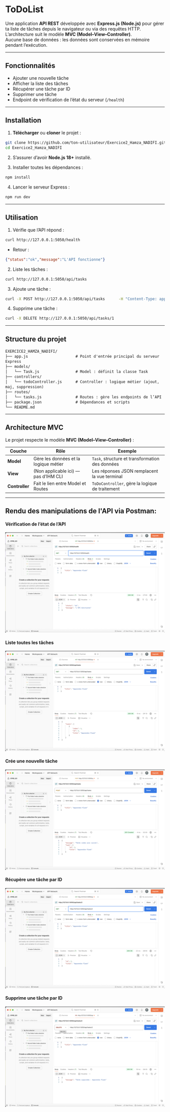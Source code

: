 # ToDoList

Une application **API REST** développée avec **Express.js (Node.js)** pour gérer ta liste de tâches depuis le navigateur ou via des requêtes HTTP.  
L’architecture suit le modèle **MVC (Model–View–Controller)**.  
Aucune base de données : les données sont conservées en mémoire pendant l’exécution.

---

## Fonctionnalités

* Ajouter une nouvelle tâche  
* Afficher la liste des tâches  
* Récupérer une tâche par ID  
* Supprimer une tâche  
* Endpoint de vérification de l’état du serveur (`/health`)

---

## Installation

1. **Télécharger** ou **cloner** le projet :

```bash
git clone https://github.com/ton-utilisateur/Exercice2_Hamza_NADIFI.git
cd Exercice2_Hamza_NADIFI
```

2. S’assurer d’avoir **Node.js 18+** installé.

3. Installer toutes les dépendances :

```bash
npm install
```

4. Lancer le serveur Express :

```bash
npm run dev
```

---

## Utilisation

1. Vérifie que l’API répond :
```bash
curl http://127.0.0.1:5050/health
```

- Retour :
```json
{"status":"ok","message":"L'API fonctionne"}
```

2. Liste les tâches :
```bash
curl http://127.0.0.1:5050/api/tasks
```

3. Ajoute une tâche :
```bash
curl -X POST http://127.0.0.1:5050/api/tasks      -H "Content-Type: application/json"      -d '{"title":"Apprendre Express"}'
```

4. Supprime une tâche :
```bash
curl -X DELETE http://127.0.0.1:5050/api/tasks/1
```

---

## Structure du projet

```
EXERCICE2_HAMZA_NADIFI/
├── app.js                     # Point d'entrée principal du serveur Express
├── models/
│   └── Task.js                # Model : définit la classe Task
├── controllers/
│   └── todoController.js      # Controller : logique métier (ajout, maj, suppression)
├── routes/
│   └── tasks.js               # Routes : gère les endpoints de l’API
├── package.json               # Dépendances et scripts
└── README.md
```

---

## Architecture MVC

Le projet respecte le modèle **MVC (Model–View–Controller)** :

| Couche         | Rôle                                  | Exemple                                           |
| -------------- | ------------------------------------- | ------------------------------------------------- |
| **Model**      | Gère les données et la logique métier | `Task`, structure et transformation des données   |
| **View**       | (Non applicable ici) — pas d’IHM CLI  | Les réponses JSON remplacent la vue terminal      |
| **Controller** | Fait le lien entre Model et Routes    | `ToDoController`, gère la logique de traitement   |


---

## Rendu des manipulations de l'API via Postman:

#### Vérification de l’état de l’API
![health](./assets/health.png)

#### Liste toutes les tâches
![list](./assets/displayTasks.png)

#### Crée une nouvelle tâche
![new](./assets/addTask.png)

#### Récupère une tâche par ID
![get](./assets/getTaskById.png)


#### Supprime une tâche par ID
![delete](./assets/deleteTaskById.png)
